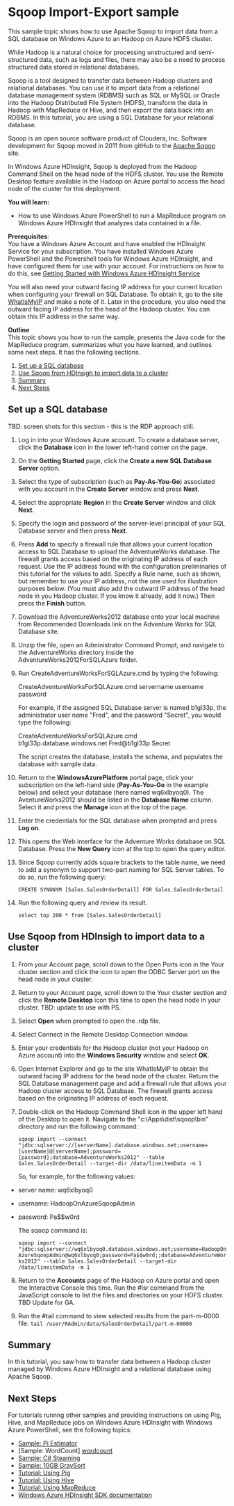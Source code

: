 <properties linkid="manage-services-hdinsight-sample-sqoop-import-export" urlDisplayName="HDInsight Samples" pageTitle="Samples topic title TBD - Windows Azure" metaKeywords="hdinsight, hdinsight administration, hdinsight administration azure" metaDescription="Learn how to run a sample TBD." umbracoNaviHide="0" disqusComments="1" writer="bradsev" editor="cgronlun" manager="paulettm" />

# Sqoop Import-Export sample
 
This sample topic shows how to use Apache Sqoop to import data from a SQL database on Windows Azure to an Hadoop on Azure HDFS cluster.

While Hadoop is a natural choice for processing unstructured and semi-structured data, such as logs and files, there may also be a need to process structured data stored in relational databases.

Sqoop is a tool designed to transfer data between Hadoop clusters and relational databases. You can use it to import data from a relational database management system (RDBMS) such as SQL or MySQL or Oracle into the Hadoop Distributed File System (HDFS), transform the data in Hadoop with MapReduce or Hive, and then export the data back into an RDBMS. In this tutorial, you are using a SQL Database for your relational database.

Sqoop is an open source software product of Cloudera, Inc. Software development for Sqoop moved in 2011 from gitHub to the [Apache Sqoop](http://sqoop.apache.org/) site.

In Windows Azure HDInsight, Sqoop is deployed from the Hadoop Command Shell on the head node of the HDFS cluster. You use the Remote Desktop feature available in the Hadoop on Azure portal to access the head node of the cluster for this deployment.

 
**You will learn:**		
* How to use Windows Azure PowerShell to run a MapReduce program on Windows Azure HDInsight that analyzes data contained in a file.



**Prerequisites**:	
You have a Windows Azure Account and have enabled the HDInsight Service for your subscription. You have installed Windows Azure PowerShell and the Powershell tools for Windows Azure HDInsight, and have configured them for use with your account. For instructions on how to do this, see [Getting Started with Windows Azure HDInsight Service](/en-us/manage/services/hdinsight/get-started-hdinsight/)

You will also need your outward facing IP address for your current location when configuring your firewall on SQL Database. To obtain it, go to the site [WhatIsMyIP][what-is-my-ip] and make a note of it. Later in the procedure, you also need the outward facing IP address for the head of the Hadoop cluster. You can obtain this IP address in the same way.

**Outline**		
This topic shows you how to run the sample, presents the Java code for the MapReduce program, summarizes what you have learned, and outlines some next steps. It has the following sections.
	
1. [Set up a SQL database](#set-up-sql)	
2. [Use Sqoop from HDInsigh to import data to a cluster](#java-code)
3. [Summary](#summary)	
4. [Next Steps](#next-steps)	

<h2><a id="set-up-sql"></a>Set up a SQL database</h2>
TBD: screen shots for this section - this is the RDP approach still.

1. Log in into your Windows Azure account. To create a database server, click the **Database** icon in the lower left-hand corner on the page.

2. On the **Getting Started** page, click the **Create a new SQL Database Server** option.

3. Select the type of subscription (such as **Pay-As-You-Go**) associated with you account in the **Create Server** window and press **Next**.

4. Select the appropriate **Region** in the **Create Server** window and click **Next**.

5. Specify the login and password of the server-level principal of your SQL Database server and then press **Next**.

6. Press **Add** to specify a firewall rule that allows your current location access to SQL Database to upload the AdventureWorks database. The firewall grants access based on the originating IP address of each request. Use the IP address found with the configuration preliminaries of this tutorial for the values to add. Specify a Rule name, such as shown, but remember to use your IP address, not the one used for illustration purposes below. (You must also add the outward IP address of the head node in you Hadoop cluster. If you know it already, add it now.) Then press the **Finish** button.

7. Download the AdventureWorks2012 database onto your local machine from Recommended Downloads link on the Adventure Works for SQL Database site.

8. Unzip the file, open an Administrator Command Prompt, and navigate to the AdventureWorks directory inside the AdventureWorks2012ForSQLAzure folder.

9. Run CreateAdventureWorksForSQLAzure.cmd by typing the following:

 	CreateAdventureWorksForSQLAzure.cmd servername username password

	For example, if the assigned SQL Database server is named b1gl33p, the administrator user name "Fred", and the password "Secret", you would type the following:

	CreateAdventureWorksForSQLAzure.cmd b1gl33p.database.windows.net Fred@b1gl33p Secret

	The script creates the database, installs the schema, and populates the database with sample data.

10. Return to the **WindowsAzurePlatform** portal page, click your subscription on the left-hand side (**Pay-As-You-Go** in the example below) and select your database (here named wq6xlbyoq0). The AventureWorks2012 should be listed in the **Database Name** column. Select it and press the **Manage** icon at the top of the page.

11. Enter the credentials for the SQL database when prompted and press **Log on**.

12. This opens the Web interface for the Adventure Works database on SQL Database. Press the **New Query** icon at the top to open the query editor.

13. Since Sqoop currently adds square brackets to the table name, we need to add a synonym to support two-part naming for SQL Server tables. To do so, run the following query:

 	`CREATE SYNONYM [Sales.SalesOrderDetail] FOR Sales.SalesOrderDetail` 

14. Run the following query and review its result. 

 	`select top 200 * from [Sales.SalesOrderDetail] `


<h2><a id="java-code"></a>Use Sqoop from HDInsigh to import data to a cluster</h2>

1. From your Account page, scroll down to the Open Ports icon in the Your cluster section and click the icon to open the ODBC Server port on the head node in your cluster. 

2. Return to your Account page, scroll down to the Your cluster section and click the **Remote Desktop** icon this time to open the head node in your cluster. TBD: update to use with PS.

3. Select **Open** when prompted to open the .rdp file.

4. Select Connect in the Remote Desktop Connection window.

5. Enter your credentials for the Hadoop cluster (not your Hadoop on Azure account) into the **Windows Security** window and select **OK**.

6. Open Internet Explorer and go to the site WhatIsMyIP   to obtain the outward facing IP address for the head node of the cluster. Return the SQL Database management page and add a firewall rule that allows your Hadoop cluster access to SQL Database. The firewall grants access based on the originating IP address of each request. 

7. Double-click on the Hadoop Command Shell icon in the upper left hand of the Desktop to open it. Navigate to the "c:\Apps\dist\sqoop\bin" directory and run the following command:

	`sqoop import --connect "jdbc:sqlserver://[serverName].database.windows.net;username=[userName]@[serverName];password=[password];database=AdventureWorks2012" --table Sales.SalesOrderDetail --target-dir /data/lineitemData -m 1`

	So, for example, for the following values:
 * server name: wq6xlbyoq0
 * username: HadoopOnAzureSqoopAdmin
 * password: Pa$$w0rd

	The sqoop command is:

	`sqoop import --connect "jdbc:sqlserver://wq6xlbyoq0.database.windows.net;username=HadoopOnAzureSqoopAdmin@wq6xlbyoq0;password=Pa$$w0rd;;database=AdventureWorks2012" --table Sales.SalesOrderDetail --target-dir /data/lineitemData -m 1`

8. Return to the **Accounts** page of the Hadoop on Azure portal and open the Interactive Console this time. Run the #lsr command from the JavaScript console to list the files and directories on your HDFS cluster. TBD Update for GA.

9. Run the #tail command to view selected results from the part-m-0000 file.
	`tail /user/RAdmin/data/SalesOrderDetail/part-m-00000` 

<h2><a id="summary"></a>Summary</h2>

In this tutorial, you saw how to transfer data between a Hadoop cluster managed by Windows Azure HDInsight and a relational database using Apache Sqoop.

<h2><a id="next-steps"></a>Next Steps</h2>

For tutorials runnng other samples and providing instructions on using Pig, Hive, and MapReduce jobs on Windows Azure HDInsight with Windows Azure PowerShell, see the following topics:


* [Sample: Pi Estimator][pi-estimator]
* [Sample: WordCount] [wordcount]
* [Sample: C# Steaming][cs-streaming]
* [Sample: 10GB GraySort][10gb-graysort]
* [Tutorial: Using Pig][pig]
* [Tutorial: Using Hive][hive]
* [Tutorial: Using MapReduce][mapreduce]
* [Windows Azure HDInsight SDK documentation][hdinsight-sdk-documentation]

[hdinsight-sdk-documentation]: http://msdnstage.redmond.corp.microsoft.com/en-us/library/dn479185.aspx
[getting-started]: /en-us/manage/services/hdinsight/get-started-hdinsight/
[what-is-my-ip]:http://www.whatismyip.com/
[wordcount]: /en-us/manage/services/hdinsight/howto-run-samples/sample-wordcount/
[pi-estimator]: /en-us/manage/services/hdinsight/howto-run-samples/sample-pi-estimator/
[cs-streaming]: /en-us/manage/services/hdinsight/howto-run-samples/sample-csharp-streaming/
[10gb-graysort]: /en-us/manage/services/hdinsight/howto-run-samples/sample-10gb-graysort/
[scoop]: /en-us/manage/services/hdinsight/howto-run-samples/sample-sqoop-import-export/
[mapreduce]: /en-us/manage/services/hdinsight/using-mapreduce-with-hdinsight/
[hive]: /en-us/manage/services/hdinsight/using-hive-with-hdinsight/
[pig]: /en-us/manage/services/hdinsight/using-pig-with-hdinsight/
 

